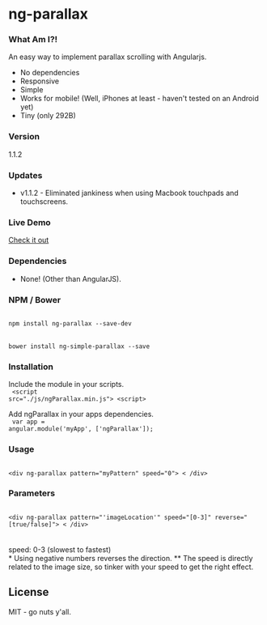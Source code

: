 # ng-parallax

### What Am I?!
An easy way to implement parallax scrolling with Angularjs.  
  - No dependencies
  - Responsive
  - Simple
  - Works for mobile!  (Well, iPhones at least - haven't tested on an Android yet)
  - Tiny (only 292B)

### Version
1.1.2

### Updates
 - v1.1.2 - Eliminated jankiness when using Macbook touchpads and touchscreens.

### Live Demo 
[Check it out](https://allenroyston.herokuapp.com/access/ng-parallax/index.html "Title")


### Dependencies
- None!  (Other than AngularJS).

### NPM / Bower
<code>
npm install ng-parallax --save-dev
</code>
<br>
<code>
bower install ng-simple-parallax --save
</code>

### Installation
Include the module in your scripts.<br>
<code>
&lt;script src="./js/ngParallax.min.js"&gt; &lt;script&gt;
</code>

Add ngParallax in your apps dependencies.<br> 
<code>
var app = angular.module('myApp', ['ngParallax']);
</code>

### Usage
<code>
&lt;div ng-parallax pattern="myPattern" speed="0"&gt; &lt; /div&gt; 
</code>

### Parameters
<code>
&lt;div ng-parallax pattern="'imageLocation'" speed="[0-3]" reverse="[true/false]"&gt; &lt; /div&gt; 
</code>
<br><br>
speed: 0-3              (slowest to fastest)<br>
* Using negative numbers reverses the direction.  
** The speed is directly related to the image size, so tinker with your speed to get the right effect. 



License
----

MIT - go nuts y'all.
